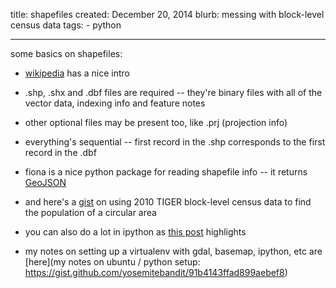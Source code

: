 title: shapefiles
created: December 20, 2014
blurb: messing with block-level census data
tags:
    - python

---

some basics on shapefiles:

* [wikipedia](http://en.wikipedia.org/wiki/Shapefile) has a nice intro
* .shp, .shx and .dbf files are required --
they're binary files with all of the vector data, indexing info and feature notes
* other optional files may be present too, like .prj (projection info)
* everything's sequential -- first record in the .shp corresponds to the first record in the .dbf
* fiona is a nice python package for reading shapefile info --
it returns [GeoJSON](http://geojson.org/geojson-spec.html#introduction)

* and here's a [gist](https://gist.github.com/yosemitebandit/335480129c103b91a0ba)
on using 2010 TIGER block-level census data to find the population of a circular area

* you can also do a lot in ipython as
[this post](http://sensitivecities.com/so-youd-like-to-make-a-map-using-python-EN.html#.VJHlX81Gh5R)
highlights
* my notes on setting up a virtualenv with gdal, basemap, ipython, etc are
[here](my notes on ubuntu / python setup: https://gist.github.com/yosemitebandit/91b4143ffad899aebef8)
